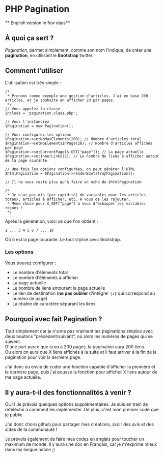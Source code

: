# PHP Pagination

** English version in few days**

## À quoi ça sert ?

*Pagination*, permet simplement, comme son nom l'indique, de créer une **pagination**, en utilisant le **Bootstrap** twitter.

## Comment l'utiliser

L'utilisation est très simple :

    /*
     * Prenons comme exemple une gestion d'articles. J'ai en base 200 articles, et je souhaite en afficher 20 par pages.
     */
    // Vous appelez la classe
    include = 'pagination.class.php';
    
    // Vous l'instanciez
    $Pagination = new Pagination();
    
    // Vous configurez les options
    $Pagination->setNbMaxElements(200); // Nombre d'articles total
    $Pagination->setNbElementsInPage(20); // Nombre d'articles affichés par page
    $Pagination->setCurrentPage($_GET["page"]); // La page actuelle
    $Pagination->setInnerLinks(2); // Le nombre de liens à afficher autour de la page courante

    // Une fois les options configurées, on peut générer l'HTML
    $htmlPagination = $Pagination->renderBootstrapPagination();
    
    // Il ne vous reste plus qu'à faire un echo de $htmlPagination
    
    /*
     * Je n'ai pas mis (par rapidité) de variables pour les articles totaux, articles à afficher, etc. À vous de les rajouter.
     * Même chose pour $_GET["page"] à vous d'échapper les variables reçues !
     */

Après la génération, voici ce que l'on obtient :

    1 ... 3 4 5 6 7 ... 10

Où 5 est la page courante. Le tout stylisé avec Bootstrap.

### Les options

Vous pouvez configurer :

* Le nombre d'éléments total
* Le nombre d'éléments à afficher
* La page actuelle
* Le nombre de liens entourant la page actuelle
* Le lien de destination (**ne pas oublier** d'intégrer `{i}` qui correspond au numéro de page)
* La chaîne de caractère séparant les liens

## Pourquoi avec fait Pagination ?

Tout simplement car je n'aime pas vraiment les paginations *simples* avec deux boutons "précédent/suivant", où alors les numéros de pages qui se suivent.<br />
D'une part parce que si on à 200 pages, la pagination aura 200 liens.<br />
Ou alors on aura que X liens affichés à la suite et il faut arriver à la fin de la pagination pour voir la dernière page.

J'ai donc eu envie de coder une fonction capable d'afficher la première et la dernière page, puis j'ai poussé la fonction pour afficher X liens autour de ma page actuelle.

## Il y aura-t-il des fonctionnalités à venir ?

OUI ! Je prévois quelques options supplémentaires. Je suis en train de réféléchir à comment les implémenter. De plus, c'est mon premier code que je publie.

J'ai donc choisi github pour partager mes créations, avoir des avis et des aides de la communauté !

Je prévois également de faire mes codes en anglais pour toucher un maximum de monde. Il y aura une doc en Français, car je m'exprime mieux dans ma langue natale ;)